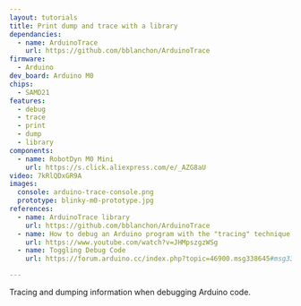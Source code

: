 ```yaml
---
layout: tutorials
title: Print dump and trace with a library
dependancies:
  - name: ArduinoTrace
    url: https://github.com/bblanchon/ArduinoTrace
firmware:
  - Arduino
dev_board: Arduino M0
chips:
  - SAMD21
features:
  - debug
  - trace
  - print
  - dump
  - library
components:
  - name: RobotDyn M0 Mini
    url: https://s.click.aliexpress.com/e/_AZG8aU
video: 7kRlQDxGR9A
images:
  console: arduino-trace-console.png
  prototype: blinky-m0-prototype.jpg
references:
  - name: ArduinoTrace library
    url: https://github.com/bblanchon/ArduinoTrace
  - name: How to debug an Arduino program with the "tracing" technique
    url: https://www.youtube.com/watch?v=JHMpszgzWSg
  - name: Toggling Debug Code
    url: https://forum.arduino.cc/index.php?topic=46900.msg338645#msg338645

---
```


Tracing and dumping information when debugging Arduino code.
